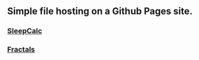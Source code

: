 ## Simple file hosting on a Github Pages site.

### [SleepCalc](sleepcalc/)

### [Fractals](fractals/)